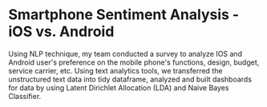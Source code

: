 # Smartphone Sentiment Analysis - iOS vs. Android
Using NLP technique, my team conducted a survey to analyze IOS and Android user's preference on the mobile phone's functions, design, budget, service carrier, etc. Using text analytics tools, we transferred the unstructured text data into tidy dataframe, analyzed and built dashboards for data by using Latent Dirichlet Allocation (LDA) and Naive Bayes Classifier.
